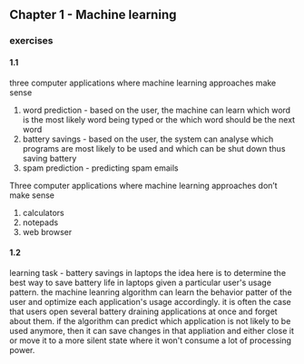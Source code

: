 ## Chapter 1 - Machine learning 

### exercises

#### 1.1 
three computer applications where machine learning approaches make sense
1. word prediction - based on the user, the machine can learn which word is the most likely word being typed or the which word should be the next word
2. battery savings - based on the user, the system can analyse which programs are most likely to be used and which can be shut down thus saving battery
3. spam prediction - predicting spam emails

Three computer applications where machine learning approaches don’t make sense
1. calculators
2. notepads
3. web browser

#### 1.2 
learning task - battery savings in laptops
the idea here is to determine the best way to save battery life in laptops given a particular user's usage pattern. the machine leanring algorithm can learn the behavior patter of the user and optimize each application's usage accordingly. it is often the case that users open several battery draining applications at once and forget about them. if the algorithm can predict which application is not likely to be used anymore, then it can save changes in that appliation and either close it or move it to a more silent state where it won't consume a lot of processing power. 
